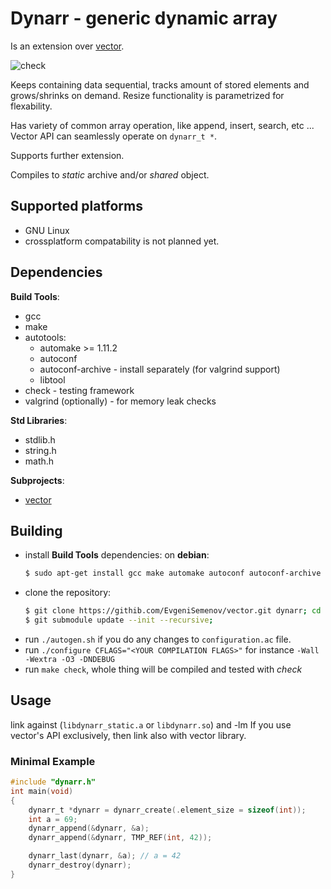 # Dynarr - generic dynamic array
Is an extension over [vector](https://github.com/evjeesm/vector).

![check](https://github.com/evjeesm/dynarr/actions/workflows/makefile.yml/badge.svg)

Keeps containing data sequential, tracks amount of stored elements
and grows/shrinks on demand.
Resize functionality is parametrized for flexability.

Has variety of common array operation, like append, insert, search, etc ...
Vector API can seamlessly operate on `dynarr_t *`.

Supports further extension.

Compiles to *static* archive and/or *shared* object.

## Supported platforms
- GNU Linux
- crossplatform compatability is not planned yet.

## Dependencies
**Build Tools**:
  - gcc
  - make
  - autotools:
    - automake >= 1.11.2
    - autoconf
    - autoconf-archive - install separately (for valgrind support)
    - libtool
  - check - testing framework
  - valgrind (optionally) - for memory leak checks

**Std Libraries**:
  - stdlib.h
  - string.h
  - math.h

**Subprojects**:
  - [vector](https://github.com/evjeesm/vector)

## Building
- install **Build Tools** dependencies:
  on **debian**:
    ```sh
    $ sudo apt-get install gcc make automake autoconf autoconf-archive libtool check valgrind
    ```
- clone the repository:
  ```sh
  $ git clone https://githib.com/EvgeniSemenov/vector.git dynarr; cd dynarr;
  $ git submodule update --init --recursive;
  ```
- run `./autogen.sh` if you do any changes to `configuration.ac` file.
- run `./configure CFLAGS="<YOUR COMPILATION FLAGS>"` for instance `-Wall -Wextra -O3 -DNDEBUG`
- run `make check`, whole thing will be compiled and tested with *check*

## Usage
link against (`libdynarr_static.a` or `libdynarr.so`) and -lm
If you use vector's API exclusively, then link also with vector library.

### Minimal Example
```c
#include "dynarr.h"
int main(void)
{
    dynarr_t *dynarr = dynarr_create(.element_size = sizeof(int));
    int a = 69;
    dynarr_append(&dynarr, &a);
    dynarr_append(&dynarr, TMP_REF(int, 42));

    dynarr_last(dynarr, &a); // a = 42
    dynarr_destroy(dynarr);
}
```
